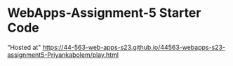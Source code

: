 # WebApps-Assignment-5 Starter Code
“Hosted at" https://44-563-web-apps-s23.github.io/44563-webapps-s23-assignment5-Priyankabolem/play.html
